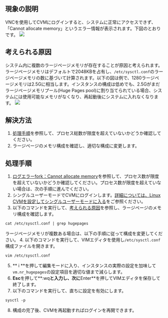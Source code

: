 ## 現象の説明
VNCを使用してCVMにログインすると、システムに正常にアクセスできず、「Cannot allocate memory」というエラー情報が表示されます。下図のとおりです。
![](https://main.qcloudimg.com/raw/0a31fdd909701c27c9923b2fff24668a.png)

## 考えられる原因[](id:PossibleCauses)
システム内に複数のラージページメモリが存在することが原因と考えられます。ラージページメモリはデフォルトで2048KBを占有し、`/etc/sysctl.conf`のラージページメモリの数に基づいて計算されます。以下の図は例で、1280ラージページメモリは2.5Gに相当します。インスタンスの構成は低めでも、2.5Gがまだラージページメモリプール(Huge Pages pool)に割り当てられている場合、システムには使用可能なメモリがなくなり、再起動後にシステムに入れなくなります。
![](https://main.qcloudimg.com/raw/1978a0b2a85fc828674f720c108c48a3.png)


## 解決方法
1. [処理手順](#ProcessingSteps)を参照して、プロセス総数が限度を超えていないかどうか確認してください。 
2. ラージページのメモリ構成を確認し、適切な構成に変更します。


## 処理手順[](id:ProcessingSteps)
1. [ログエラーfork：Cannot allocate memory](https://intl.cloud.tencent.com/document/product/213/40502)を参照して、プロセス数が限度を超えていないかどうか確認してください。プロセス数が限度を超えていない場合は、次の手順に進んでください。
2. シングルユーザーモードでCVMにログインします。[詳細については、Linux CVMを設定してシングルユーザーモードに入る](https://intl.cloud.tencent.com/document/product/213/34819)をご参照ください。
3. 以下のコマンドを実行して、[考えられる原因](#PossibleCauses)を参照し、ラージページのメモリ構成を確認します。
```
cat /etc/sysctl.conf | grep hugepages
```
ラージページメモリが複数ある場合は、以下の手順に従って構成を変更してください。
4. 以下のコマンドを実行して、VIMエディタを使用し`/etc/sysctl.conf`構成ファイルを開きます。
```
vim /etc/sysctl.conf
```
5. ** i **を押して編集モードに入り、インスタンスの実際の設定を加味して`vm.nr_hugepages`の設定項目を適切な値まで減らします。
6. **Esc**を押して**:wq**と入力し、次に**Enter**を押してVIMエディタを保存して終了します。
7. 以下のコマンドを実行して、直ちに設定を有効にします。
```
sysctl -p
```
8. 構成の完了後、CVMを再起動すればログインを再開できます。

